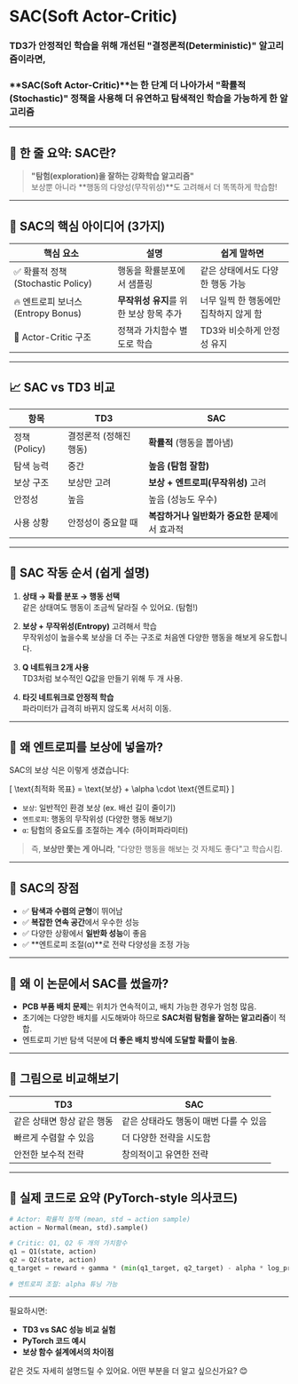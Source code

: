 # SAC(Soft Actor-Critic)

### TD3가 안정적인 학습을 위해 개선된 **"결정론적(Deterministic)"** 알고리즘이라면,  
### **SAC(Soft Actor-Critic)**는 한 단계 더 나아가서 **"확률적(Stochastic)"** 정책을 사용해 **더 유연하고 탐색적인** 학습을 가능하게 한 알고리즘

---

## 🎯 한 줄 요약: SAC란?
> **"탐험(exploration)을 잘하는 강화학습 알고리즘"**  
> 보상뿐 아니라 **행동의 다양성(무작위성)**도 고려해서 더 똑똑하게 학습함!

---

## 🔑 SAC의 핵심 아이디어 (3가지)

| 핵심 요소 | 설명 | 쉽게 말하면 |
|-----------|------|--------------|
| ✅ 확률적 정책 (Stochastic Policy) | 행동을 확률분포에서 샘플링 | 같은 상태에서도 다양한 행동 가능 |
| 🔥 엔트로피 보너스 (Entropy Bonus) | **무작위성 유지**를 위한 보상 항목 추가 | 너무 일찍 한 행동에만 집착하지 않게 함 |
| 🧠 Actor-Critic 구조 | 정책과 가치함수 별도로 학습 | TD3와 비슷하게 안정성 유지 |

---

## 📈 SAC vs TD3 비교

| 항목 | TD3 | SAC |
|------|-----|-----|
| 정책(Policy) | 결정론적 (정해진 행동) | **확률적** (행동을 뽑아냄) |
| 탐색 능력 | 중간 | **높음 (탐험 잘함)** |
| 보상 구조 | 보상만 고려 | **보상 + 엔트로피(무작위성)** 고려 |
| 안정성 | 높음 | 높음 (성능도 우수) |
| 사용 상황 | 안정성이 중요할 때 | **복잡하거나 일반화가 중요한 문제**에서 효과적 |

---

## 🔧 SAC 작동 순서 (쉽게 설명)

1. **상태 → 확률 분포 → 행동 선택**  
   같은 상태여도 행동이 조금씩 달라질 수 있어요. (탐험!)

2. **보상 + 무작위성(Entropy)** 고려해서 학습  
   무작위성이 높을수록 보상을 더 주는 구조로 처음엔 다양한 행동을 해보게 유도합니다.

3. **Q 네트워크 2개 사용**  
   TD3처럼 보수적인 Q값을 만들기 위해 두 개 사용.

4. **타깃 네트워크로 안정적 학습**  
   파라미터가 급격히 바뀌지 않도록 서서히 이동.

---

## 📌 왜 엔트로피를 보상에 넣을까?

SAC의 보상 식은 이렇게 생겼습니다:

\[
\text{최적화 목표} = \text{보상} + \alpha \cdot \text{엔트로피}
\]

- `보상`: 일반적인 환경 보상 (ex. 배선 길이 줄이기)
- `엔트로피`: 행동의 무작위성 (다양한 행동 해보기)
- `α`: 탐험의 중요도를 조절하는 계수 (하이퍼파라미터)

> 즉, **보상만 쫓는 게 아니라**, "다양한 행동을 해보는 것 자체도 좋다"고 학습시킴.

---

## 🧠 SAC의 장점

- ✅ **탐색과 수렴의 균형**이 뛰어남
- ✅ **복잡한 연속 공간**에서 우수한 성능
- ✅ 다양한 상황에서 **일반화 성능**이 좋음
- ✅ **엔트로피 조절(α)**로 전략 다양성을 조정 가능

---

## 🔬 왜 이 논문에서 SAC를 썼을까?

- **PCB 부품 배치 문제**는 위치가 연속적이고, 배치 가능한 경우가 엄청 많음.
- 초기에는 다양한 배치를 시도해봐야 하므로 **SAC처럼 탐험을 잘하는 알고리즘**이 적합.
- 엔트로피 기반 탐색 덕분에 **더 좋은 배치 방식에 도달할 확률이 높음**.

---

## 📌 그림으로 비교해보기

| TD3 | SAC |
|-----|-----|
| 같은 상태면 항상 같은 행동 | 같은 상태라도 행동이 매번 다를 수 있음 |
| 빠르게 수렴할 수 있음 | 더 다양한 전략을 시도함 |
| 안전한 보수적 전략 | 창의적이고 유연한 전략 |

---

## 📂 실제 코드로 요약 (PyTorch-style 의사코드)

```python
# Actor: 확률적 정책 (mean, std → action sample)
action = Normal(mean, std).sample()

# Critic: Q1, Q2 두 개의 가치함수
q1 = Q1(state, action)
q2 = Q2(state, action)
q_target = reward + gamma * (min(q1_target, q2_target) - alpha * log_prob)

# 엔트로피 조절: alpha 튜닝 가능
```

---

필요하시면:
- **TD3 vs SAC 성능 비교 실험**
- **PyTorch 코드 예시**
- **보상 함수 설계에서의 차이점**

같은 것도 자세히 설명드릴 수 있어요. 어떤 부분을 더 알고 싶으신가요? 😊
